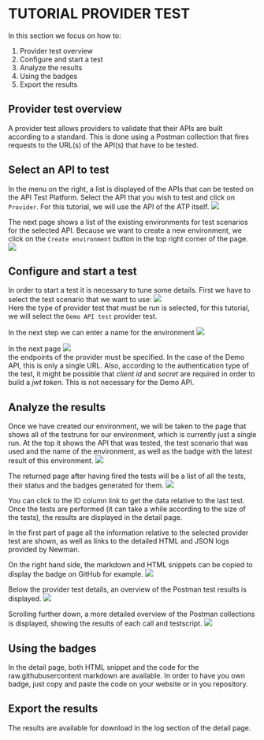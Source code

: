 # TUTORIAL PROVIDER TEST

In this section we focus on how to:
1. Provider test overview
2. Configure and start a test
3. Analyze the results
4. Using the badges 
5. Export the results

## Provider test overview

A provider test allows providers to validate that their APIs are built according to a standard. This is done using a Postman collection that fires requests to the URL(s) of the API(s) that have to be tested.

## Select an API to test
In the menu on the right, a list is displayed of the APIs that can be tested on the API Test Platform. Select the API that you wish to test and click on `Provider`. For this tutorial, we will use the API of the ATP itself.
![](https://raw.githubusercontent.com/VNG-Realisatie/api-testvoorziening/master/tutorials/images/api_screen.png)

The next page shows a list of the existing environments for test scenarios for the selected API. Because we want to create a new environment, we click on the `Create environment` button in the top right corner of the page.
![](https://raw.githubusercontent.com/VNG-Realisatie/api-testvoorziening/master/tutorials/images/environments.png)


## Configure and start a test
In order to start a test it is necessary to tune some details. First we have to select the test scenario that we want to use:
![](https://raw.githubusercontent.com/VNG-Realisatie/api-testvoorziening/master/tutorials/images/providers_form.png)    
Here the type of provider test that must be run is selected, for this tutorial, we will select the `Demo API test` provider test.

In the next step we can enter a name for the environment
![](https://raw.githubusercontent.com/VNG-Realisatie/api-testvoorziening/master/tutorials/images/create_environment.png) 

In the next page
![](https://raw.githubusercontent.com/VNG-Realisatie/api-testvoorziening/master/tutorials/images/providers_endpoints.png)  
the endpoints of the provider must be specified. In the case of the Demo API, this is only a single URL. Also, according to the authentication type of the test, it might be possible that *client id* and *secret* are required in order to build a *jwt token*. This is not necessary for the Demo API.

## Analyze the results
Once we have created our environment, we will be taken to the page that shows all of the testruns for our environment, which is currently just a single run. At the top it shows the API that was tested, the test scenario that was used and the name of the environment, as well as the badge with the latest result of this environment.
![](https://raw.githubusercontent.com/VNG-Realisatie/api-testvoorziening/master/tutorials/images/environment_page.png)

The returned page after having fired the tests will be a list of all the tests, their status and the badges generated for them.
![](https://raw.githubusercontent.com/VNG-Realisatie/api-testvoorziening/master/tutorials/images/providers_list.png)

You can click to the ID column link to get the data relative to the last test. Once the tests are performed (it can take a while according to the size of the tests), the results are displayed in the detail page.

In the first part of page all the information relative to the selected provider test are shown, as well as links to the detailed HTML and JSON logs provided by Newman.

On the right hand side, the markdown and HTML snippets can be copied to display the badge on GitHub for example.
![](https://raw.githubusercontent.com/VNG-Realisatie/api-testvoorziening/master/tutorials/images/providers_summary.png) 

Below the provider test details, an overview of the Postman test results is displayed.
![](https://raw.githubusercontent.com/VNG-Realisatie/api-testvoorziening/master/tutorials/images/providers_calls_summary.png) 

Scrolling further down, a more detailed overview of the Postman collections is displayed, showing the results of each call and testscript.
![](https://raw.githubusercontent.com/VNG-Realisatie/api-testvoorziening/master/tutorials/images/providers_results.png)

## Using the badges
In the detail page, both HTML snippet and the code for the raw.githubusercontent markdown are available. In order to have you own badge, just copy and paste the code on your website or in you repository.

## Export the results
The results are available for download in the log section of the detail page.
